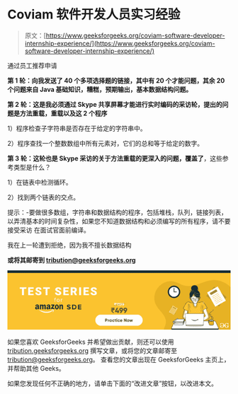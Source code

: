 # Coviam 软件开发人员实习经验

> 原文：[https://www.geeksforgeeks.org/coviam-software-developer-internship-experience/](https://www.geeksforgeeks.org/coviam-software-developer-internship-experience/)

通过员工推荐申请

**第 1 轮：向我发送了 40 个多项选择题的链接，其中有 20 个才能问题，其余 20 个问题来自 Java 基础知识，糟糕，预期输出，基本数据结构问题。**

**第 2 轮：这是我必须通过 Skype 共享屏幕才能进行实时编码的采访轮，提出的问题是方法重载，重载以及这 2 个程序**

1）程序检查子字符串是否存在于给定的字符串中。

2）程序查找一个整数数组中所有元素对，它们的总和等于给定的数字。

**第 3 轮：这轮也是 Skype 采访的关于方法重载的更深入的问题，覆盖了**，这些参考类型是什么？

1）在链表中检测循环。

2）找到两个链表的交点。

提示：-要做很多数组，字符串和数据结构的程序，包括堆栈，队列，链接列表，以弄清基本的时间复杂性，如果您不知道数据结构和必须编写的所有程序，请不要接受采访 在面试官面前编译。

我在上一轮遭到拒绝，因为我不擅长数据结构

<form method="post" id="interview_experience_form" action="https://contribute.geeksforgeeks.org/wp-admin/post-new.php"><input value="" id="interview_experience" name="interview_experience" type="hidden">

**或将其邮寄到 tribution@geeksforgeeks.org**

</form>

![](img/de93775f66c975fef071da8580f16430.png)

如果您喜欢 GeeksforGeeks 并希望做出贡献，则还可以使用 [tribution.geeksforgeeks.org](https://contribute.geeksforgeeks.org/) 撰写文章，或将您的文章邮寄至 tribution@geeksforgeeks.org。 查看您的文章出现在 GeeksforGeeks 主页上，并帮助其他 Geeks。

如果您发现任何不正确的地方，请单击下面的“改进文章”按钮，以改进本文。